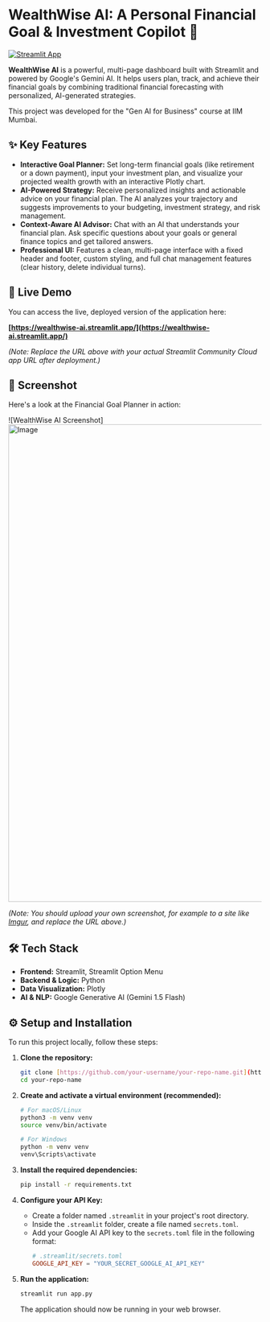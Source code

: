# WealthWise AI: A Personal Financial Goal & Investment Copilot 💸

[![Streamlit App](https://static.streamlit.io/badges/streamlit_badge_black_white.svg)]([https://wealthwise-ai.streamlit.app/(https://wealthwise-ai.streamlit.app/))

**WealthWise AI** is a powerful, multi-page dashboard built with Streamlit and powered by Google's Gemini AI. It helps users plan, track, and achieve their financial goals by combining traditional financial forecasting with personalized, AI-generated strategies.

This project was developed for the "Gen AI for Business" course at IIM Mumbai.

## ✨ Key Features

* **Interactive Goal Planner:** Set long-term financial goals (like retirement or a down payment), input your investment plan, and visualize your projected wealth growth with an interactive Plotly chart.
* **AI-Powered Strategy:** Receive personalized insights and actionable advice on your financial plan. The AI analyzes your trajectory and suggests improvements to your budgeting, investment strategy, and risk management.
* **Context-Aware AI Advisor:** Chat with an AI that understands your financial plan. Ask specific questions about your goals or general finance topics and get tailored answers.
* **Professional UI:** Features a clean, multi-page interface with a fixed header and footer, custom styling, and full chat management features (clear history, delete individual turns).

## 🚀 Live Demo

You can access the live, deployed version of the application here:

**[https://wealthwise-ai.streamlit.app/](https://wealthwise-ai.streamlit.app/)**

*(Note: Replace the URL above with your actual Streamlit Community Cloud app URL after deployment.)*

## 📸 Screenshot

Here's a look at the Financial Goal Planner in action:

![WealthWise AI Screenshot]<img width="1893" height="949" alt="Image" src="https://github.com/user-attachments/assets/fbd60257-7428-4690-a80f-c8801298d51e" />

*(Note: You should upload your own screenshot, for example to a site like [Imgur](https://imgur.com/upload), and replace the URL above.)*

## 🛠️ Tech Stack

* **Frontend:** Streamlit, Streamlit Option Menu
* **Backend & Logic:** Python
* **Data Visualization:** Plotly
* **AI & NLP:** Google Generative AI (Gemini 1.5 Flash)

## ⚙️ Setup and Installation

To run this project locally, follow these steps:

1.  **Clone the repository:**
    ```sh
    git clone [https://github.com/your-username/your-repo-name.git](https://github.com/your-username/your-repo-name.git)
    cd your-repo-name
    ```

2.  **Create and activate a virtual environment (recommended):**
    ```sh
    # For macOS/Linux
    python3 -m venv venv
    source venv/bin/activate

    # For Windows
    python -m venv venv
    venv\Scripts\activate
    ```

3.  **Install the required dependencies:**
    ```sh
    pip install -r requirements.txt
    ```

4.  **Configure your API Key:**
    * Create a folder named `.streamlit` in your project's root directory.
    * Inside the `.streamlit` folder, create a file named `secrets.toml`.
    * Add your Google AI API key to the `secrets.toml` file in the following format:
        ```toml
        # .streamlit/secrets.toml
        GOOGLE_API_KEY = "YOUR_SECRET_GOOGLE_AI_API_KEY"
        ```

5.  **Run the application:**
    ```sh
    streamlit run app.py
    ```
    The application should now be running in your web browser.
